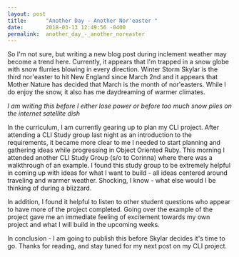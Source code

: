 ```yaml
---
layout: post
title:      "Another Day - Another Nor'easter "
date:       2018-03-13 12:49:56 -0400
permalink:  another_day_-_another_noreaster
---
```



So I'm not sure, but writing a new blog post during inclement weather may become a trend here.  Currently, it appears that I'm trapped in a snow globe with snow flurries blowing in every direction.  Winter Storm Skylar is the third nor'easter to hit New England since March 2nd and it appears that Mother Nature has decided that March is the month of nor'easters.  While I do enjoy the snow, it also has me daydreaming of warmer climates.

*I am writing this before I either lose power or before too much snow piles on the internet satellite dish*

In the curriculum, I am currently gearing up to plan my CLI project.  After attending a CLI Study group last night as an introduction to the requirements, it became more clear to me I needed to start planning and gathering ideas while progressing in Object Oriented Ruby. This morning I attended another CLI Study Group (s/o to Corinna) where there was a walkthrough of an example. I found this study group to be extremely helpful in coming up with ideas for what I want to build - all ideas centered around traveling and warmer weather. Shocking, I know - what else would I be thinking of during a blizzard. 

In addition, I found it helpful to listen to other student questions who appear to have more of the project completed. Going over the example of the project gave me an immediate feeling of excitement towards my own project and what I will build in the upcoming weeks.  

In conclusion - I am going to publish this before Skylar decides it's time to go. Thanks for reading, and stay tuned for my next post on my CLI project. 


